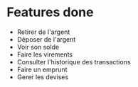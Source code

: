 # Features done

- Retirer de l'argent
- Déposer de l'argent
- Voir son solde
- Faire les virements
- Consulter l'historique des transactions
- Faire un emprunt
- Gerer les devises